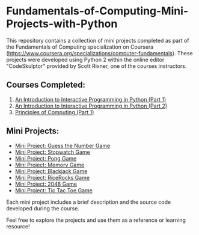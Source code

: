 # Fundamentals-of-Computing-Mini-Projects-with-Python
This repository contains a collection of mini projects completed as part of the Fundamentals of Computing specialization on Coursera (https://www.coursera.org/specializations/computer-fundamentals). These projects were developed using Python 2 within the online editor "CodeSkulptor" provided by Scott Rixner, one of the courses instructors.

## Courses Completed:
1. [An Introduction to Interactive Programming in Python (Part 1)](https://www.coursera.org/learn/interactive-python-1?specialization=computer-fundamentals)
2. [An Introduction to Interactive Programming in Python (Part 2)](https://www.coursera.org/learn/interactive-python-2?specialization=computer-fundamentals)
3. [Principles of Computing (Part 1)](https://www.coursera.org/learn/principles-of-computing-1?specialization=computer-fundamentals)
   
## Mini Projects:
- [Mini Project: Guess the Number Game](https://py2.codeskulptor.org/#user47_7iiFBKk4cb3e7iv_3.py)
- [Mini Project: Stopwatch Game](https://py2.codeskulptor.org/#user47_rGuHRAi7Xq_2.py)
- [Mini Project: Pong Game](https://py2.codeskulptor.org/?fbclid=IwAR13dfnv_a-eBIaM3RpyyWyLHrxPJ1KHxsS3tWB1Mxu3ly8E5dZcvH2EF7E#user47_aSSvMTADIABrv2F_0.py)
- [Mini Project: Memory Game](https://py2.codeskulptor.org/#user48_KjRTbDgg6T_0.py)
- [Mini Project: Blackjack Game](https://py2.codeskulptor.org/#user48_KhfQfC2uEQODgR5_0.py)
- [Mini Project: RiceRocks Game](https://py2.codeskulptor.org/#user48_mrwsKK3jWfMdEEG_0.py)
- [Mini Project: 2048 Game](https://py2.codeskulptor.org/#user50_BaChEG2Or798a7S.py)
- [Mini Project: Tic Tac Toe Game](https://py2.codeskulptor.org/#user50_XJGyXTL8Ma3bcRB.py)
  
Each mini project includes a brief description and the source code developed during the course.

Feel free to explore the projects and use them as a reference or learning resource!
